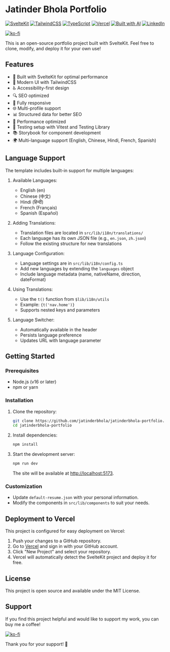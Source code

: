 # Jatinder Bhola Portfolio

[![SvelteKit](https://img.shields.io/badge/SvelteKit-FF3E00?style=for-the-badge&logo=svelte&logoColor=white)](https://svelte.dev)
[![TailwindCSS](https://img.shields.io/badge/TailwindCSS-38B2AC?style=for-the-badge&logo=tailwind-css&logoColor=white)](https://tailwindcss.com)
[![TypeScript](https://img.shields.io/badge/TypeScript-007ACC?style=for-the-badge&logo=typescript&logoColor=white)](https://www.typescriptlang.org)
[![Vercel](https://img.shields.io/badge/Vercel-000000?style=for-the-badge&logo=vercel&logoColor=white)](https://vercel.com)
[![Built with AI](https://img.shields.io/badge/Built%20with%20AI-00A67E?style=for-the-badge&logo=openai&logoColor=white)](https://openai.com)
[![LinkedIn](https://img.shields.io/badge/LinkedIn-0077B5?style=for-the-badge&logo=linkedin&logoColor=white)](https://linkedin.com/in/jatinderbhola)

[![ko-fi](https://ko-fi.com/img/githubbutton_sm.svg)](https://ko-fi.com/j_bhola)


This is an open-source portfolio project built with SvelteKit. Feel free to clone, modify, and deploy it for your own use!

## Features

- 🚀 Built with SvelteKit for optimal performance
- 🎨 Modern UI with TailwindCSS
- ♿ Accessibility-first design
- 🔍 SEO optimized
- 📱 Fully responsive
- 🌐 Multi-profile support
- 📊 Structured data for better SEO
- 🎯 Performance optimized
- 🧪 Testing setup with Vitest and Testing Library
- 📚 Storybook for component development
- 🌍 Multi-language support (English, Chinese, Hindi, French, Spanish)

## Language Support

The template includes built-in support for multiple languages:

1. Available Languages:
   - English (en)
   - Chinese (中文)
   - Hindi (हिन्दी)
   - French (Français)
   - Spanish (Español)

2. Adding Translations:
   - Translation files are located in `src/lib/i18n/translations/`
   - Each language has its own JSON file (e.g., `en.json`, `zh.json`)
   - Follow the existing structure for new translations

3. Language Configuration:
   - Language settings are in `src/lib/i18n/config.ts`
   - Add new languages by extending the `languages` object
   - Include language metadata (name, nativeName, direction, dateFormat)

4. Using Translations:
   - Use the `t()` function from `$lib/i18n/utils`
   - Example: `{t('nav.home')}`
   - Supports nested keys and parameters

5. Language Switcher:
   - Automatically available in the header
   - Persists language preference
   - Updates URL with language parameter

## Getting Started

### Prerequisites
- Node.js (v16 or later)
- npm or yarn

### Installation
1. Clone the repository:
   ```bash
   git clone https://github.com/jatinderbhola/jatinderbhola-portfolio.git
   cd jatinderbhola-portfolio
   ```
2. Install dependencies:
   ```bash
   npm install
   ```
3. Start the development server:
   ```bash
   npm run dev
   ```
   The site will be available at [http://localhost:5173](http://localhost:5173).

### Customization
- Update `default-resume.json` with your personal information.
- Modify the components in `src/lib/components` to suit your needs.

## Deployment to Vercel
This project is configured for easy deployment on Vercel:

1. Push your changes to a GitHub repository.
2. Go to [Vercel](https://vercel.com) and sign in with your GitHub account.
3. Click "New Project" and select your repository.
4. Vercel will automatically detect the SvelteKit project and deploy it for free.

## License
This project is open source and available under the MIT License.

## Support

If you find this project helpful and would like to support my work, you can buy me a coffee!

[![ko-fi](https://ko-fi.com/img/githubbutton_sm.svg)](https://ko-fi.com/j_bhola)

Thank you for your support! 🙏

